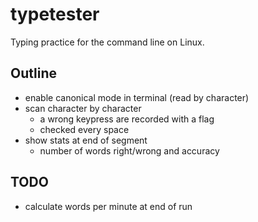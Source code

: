 # typetester

Typing practice for the command line on Linux.

## Outline

- enable canonical mode in terminal (read by character) 
- scan character by character
	- a wrong keypress are recorded with a flag
	- checked every space
- show stats at end of segment
	- number of words right/wrong and accuracy

## TODO
- calculate words per minute at end of run 





